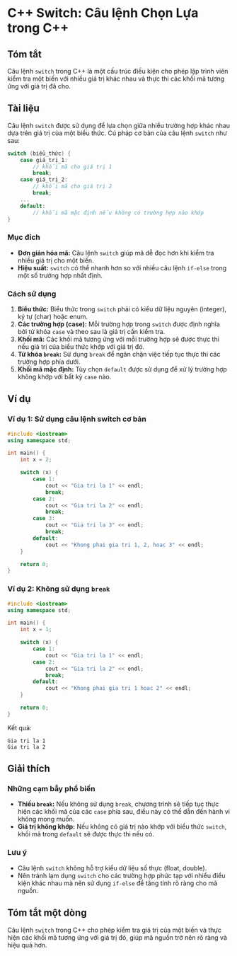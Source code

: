 <!--
Meta Description: # C++ Switch: Câu lệnh Chọn Lựa trong C++ ## Tóm tắt Câu lệnh `switch` trong C++ là một cấu trúc điều kiện cho phép lập trình viên kiểm tra một biến v...
Meta Keywords: switch, giá, trị, case, break
-->

# C++ Switch: Câu lệnh Chọn Lựa trong C++

## Tóm tắt
Câu lệnh `switch` trong C++ là một cấu trúc điều kiện cho phép lập trình viên kiểm tra một biến với nhiều giá trị khác nhau và thực thi các khối mã tương ứng với giá trị đã cho.

## Tài liệu
Câu lệnh `switch` được sử dụng để lựa chọn giữa nhiều trường hợp khác nhau dựa trên giá trị của một biểu thức. Cú pháp cơ bản của câu lệnh `switch` như sau:

```cpp
switch (biểu_thức) {
    case giá_trị_1:
        // khối mã cho giá trị 1
        break;
    case giá_trị_2:
        // khối mã cho giá trị 2
        break;
    ...
    default:
        // khối mã mặc định nếu không có trường hợp nào khớp
}
```

### Mục đích
- **Đơn giản hóa mã:** Câu lệnh `switch` giúp mã dễ đọc hơn khi kiểm tra nhiều giá trị cho một biến.
- **Hiệu suất:** `switch` có thể nhanh hơn so với nhiều câu lệnh `if-else` trong một số trường hợp nhất định.

### Cách sử dụng
1. **Biểu thức:** Biểu thức trong `switch` phải có kiểu dữ liệu nguyên (integer), ký tự (char) hoặc enum.
2. **Các trường hợp (case):** Mỗi trường hợp trong `switch` được định nghĩa bởi từ khóa `case` và theo sau là giá trị cần kiểm tra.
3. **Khối mã:** Các khối mã tương ứng với mỗi trường hợp sẽ được thực thi nếu giá trị của biểu thức khớp với giá trị đó.
4. **Từ khóa `break`:** Sử dụng `break` để ngăn chặn việc tiếp tục thực thi các trường hợp phía dưới.
5. **Khối mã mặc định:** Tùy chọn `default` được sử dụng để xử lý trường hợp không khớp với bất kỳ `case` nào.

## Ví dụ
### Ví dụ 1: Sử dụng câu lệnh switch cơ bản

```cpp
#include <iostream>
using namespace std;

int main() {
    int x = 2;

    switch (x) {
        case 1:
            cout << "Gia tri la 1" << endl;
            break;
        case 2:
            cout << "Gia tri la 2" << endl;
            break;
        case 3:
            cout << "Gia tri la 3" << endl;
            break;
        default:
            cout << "Khong phai gia tri 1, 2, hoac 3" << endl;
    }

    return 0;
}
```

### Ví dụ 2: Không sử dụng `break`

```cpp
#include <iostream>
using namespace std;

int main() {
    int x = 1;

    switch (x) {
        case 1:
            cout << "Gia tri la 1" << endl;
        case 2:
            cout << "Gia tri la 2" << endl;
            break;
        default:
            cout << "Khong phai gia tri 1 hoac 2" << endl;
    }

    return 0;
}
```

Kết quả: 
```
Gia tri la 1
Gia tri la 2
```

## Giải thích
### Những cạm bẫy phổ biến
- **Thiếu `break`:** Nếu không sử dụng `break`, chương trình sẽ tiếp tục thực hiện các khối mã của các `case` phía sau, điều này có thể dẫn đến hành vi không mong muốn.
- **Giá trị không khớp:** Nếu không có giá trị nào khớp với biểu thức `switch`, khối mã trong `default` sẽ được thực thi nếu có.

### Lưu ý
- Câu lệnh `switch` không hỗ trợ kiểu dữ liệu số thực (float, double).
- Nên tránh lạm dụng `switch` cho các trường hợp phức tạp với nhiều điều kiện khác nhau mà nên sử dụng `if-else` để tăng tính rõ ràng cho mã nguồn.

## Tóm tắt một dòng
Câu lệnh `switch` trong C++ cho phép kiểm tra giá trị của một biến và thực hiện các khối mã tương ứng với giá trị đó, giúp mã nguồn trở nên rõ ràng và hiệu quả hơn.